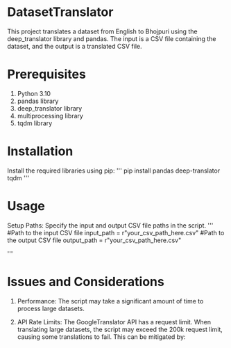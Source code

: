 # DatasetTranslator
This project translates a dataset from English to Bhojpuri using the deep_translator library and pandas. The input is a CSV file containing the dataset, and the output is a translated CSV file.

# Prerequisites
1. Python 3.10
2. pandas library
3. deep_translator library
4. multiprocessing library
5. tqdm library

# Installation
Install the required libraries using pip:
'''
pip install pandas deep-translator tqdm
'''

# Usage
Setup Paths: Specify the input and output CSV file paths in the script.
'''
#Path to the input CSV file
input_path = r"your_csv_path_here.csv"
#Path to the output CSV file
output_path = r"your_csv_path_here.csv"

'''
# Issues and Considerations
1. Performance: The script may take a significant amount of time to process large datasets.

2. API Rate Limits: The GoogleTranslator API has a request limit. When translating large datasets, the script may exceed the 200k request limit, causing some translations to fail. This can be mitigated by:

